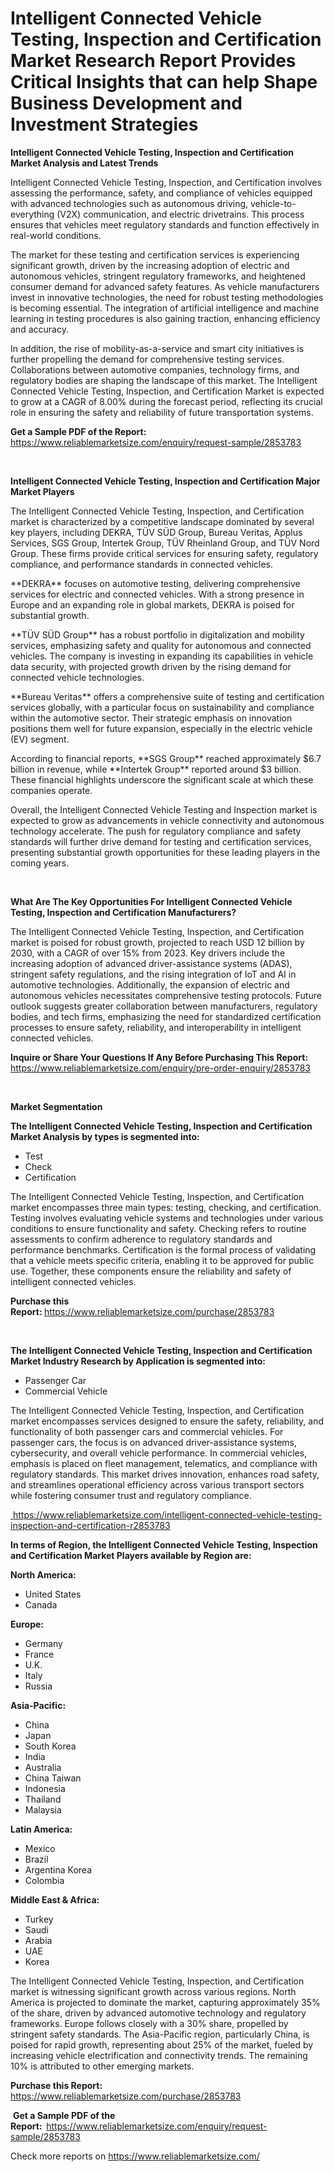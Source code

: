 <p><h1>Intelligent Connected Vehicle Testing, Inspection and Certification Market Research Report Provides Critical Insights that can help Shape Business Development and Investment Strategies</h1></p><p><strong>Intelligent Connected Vehicle Testing, Inspection and Certification Market Analysis and Latest Trends</strong></p>
<p><p>Intelligent Connected Vehicle Testing, Inspection, and Certification involves assessing the performance, safety, and compliance of vehicles equipped with advanced technologies such as autonomous driving, vehicle-to-everything (V2X) communication, and electric drivetrains. This process ensures that vehicles meet regulatory standards and function effectively in real-world conditions.</p><p>The market for these testing and certification services is experiencing significant growth, driven by the increasing adoption of electric and autonomous vehicles, stringent regulatory frameworks, and heightened consumer demand for advanced safety features. As vehicle manufacturers invest in innovative technologies, the need for robust testing methodologies is becoming essential. The integration of artificial intelligence and machine learning in testing procedures is also gaining traction, enhancing efficiency and accuracy.</p><p>In addition, the rise of mobility-as-a-service and smart city initiatives is further propelling the demand for comprehensive testing services. Collaborations between automotive companies, technology firms, and regulatory bodies are shaping the landscape of this market. The Intelligent Connected Vehicle Testing, Inspection, and Certification Market is expected to grow at a CAGR of 8.00% during the forecast period, reflecting its crucial role in ensuring the safety and reliability of future transportation systems.</p></p>
<p><strong>Get a Sample PDF of the Report:&nbsp;</strong> <a href="https://www.reliablemarketsize.com/enquiry/request-sample/2853783?utm_campaign=3220&utm_medium=2&utm_source=Github&utm_content=ia&utm_term=12032025&utm_id=intelligent-connected-vehicle-testing-inspection-and-certification">https://www.reliablemarketsize.com/enquiry/request-sample/2853783</a></p>
<p>&nbsp;</p>
<p><strong>Intelligent Connected Vehicle Testing, Inspection and Certification Major Market Players</strong></p>
<p><p>The Intelligent Connected Vehicle Testing, Inspection, and Certification market is characterized by a competitive landscape dominated by several key players, including DEKRA, TÜV SÜD Group, Bureau Veritas, Applus Services, SGS Group, Intertek Group, TÜV Rheinland Group, and TÜV Nord Group. These firms provide critical services for ensuring safety, regulatory compliance, and performance standards in connected vehicles.</p><p>**DEKRA** focuses on automotive testing, delivering comprehensive services for electric and connected vehicles. With a strong presence in Europe and an expanding role in global markets, DEKRA is poised for substantial growth.</p><p>**TÜV SÜD Group** has a robust portfolio in digitalization and mobility services, emphasizing safety and quality for autonomous and connected vehicles. The company is investing in expanding its capabilities in vehicle data security, with projected growth driven by the rising demand for connected vehicle technologies.</p><p>**Bureau Veritas** offers a comprehensive suite of testing and certification services globally, with a particular focus on sustainability and compliance within the automotive sector. Their strategic emphasis on innovation positions them well for future expansion, especially in the electric vehicle (EV) segment.</p><p>According to financial reports, **SGS Group** reached approximately $6.7 billion in revenue, while **Intertek Group** reported around $3 billion. These financial highlights underscore the significant scale at which these companies operate.</p><p>Overall, the Intelligent Connected Vehicle Testing and Inspection market is expected to grow as advancements in vehicle connectivity and autonomous technology accelerate. The push for regulatory compliance and safety standards will further drive demand for testing and certification services, presenting substantial growth opportunities for these leading players in the coming years.</p></p>
<p>&nbsp;</p>
<p><strong>What Are The Key Opportunities For Intelligent Connected Vehicle Testing, Inspection and Certification Manufacturers?</strong></p>
<p><p>The Intelligent Connected Vehicle Testing, Inspection, and Certification market is poised for robust growth, projected to reach USD 12 billion by 2030, with a CAGR of over 15% from 2023. Key drivers include the increasing adoption of advanced driver-assistance systems (ADAS), stringent safety regulations, and the rising integration of IoT and AI in automotive technologies. Additionally, the expansion of electric and autonomous vehicles necessitates comprehensive testing protocols. Future outlook suggests greater collaboration between manufacturers, regulatory bodies, and tech firms, emphasizing the need for standardized certification processes to ensure safety, reliability, and interoperability in intelligent connected vehicles.</p></p>
<p><strong>Inquire or Share Your Questions If Any Before Purchasing This Report:</strong> <a href="https://www.reliablemarketsize.com/enquiry/pre-order-enquiry/2853783?utm_campaign=3220&utm_medium=2&utm_source=Github&utm_content=ia&utm_term=12032025&utm_id=intelligent-connected-vehicle-testing-inspection-and-certification">https://www.reliablemarketsize.com/enquiry/pre-order-enquiry/2853783</a></p>
<p>&nbsp;</p>
<p><strong>Market Segmentation</strong></p>
<p><strong>The Intelligent Connected Vehicle Testing, Inspection and Certification Market Analysis by types is segmented into:</strong></p>
<p><ul><li>Test</li><li>Check</li><li>Certification</li></ul></p>
<p><p>The Intelligent Connected Vehicle Testing, Inspection, and Certification market encompasses three main types: testing, checking, and certification. Testing involves evaluating vehicle systems and technologies under various conditions to ensure functionality and safety. Checking refers to routine assessments to confirm adherence to regulatory standards and performance benchmarks. Certification is the formal process of validating that a vehicle meets specific criteria, enabling it to be approved for public use. Together, these components ensure the reliability and safety of intelligent connected vehicles.</p></p>
<p><strong>Purchase this Report:&nbsp;</strong><a href="https://www.reliablemarketsize.com/purchase/2853783?utm_campaign=3220&utm_medium=2&utm_source=Github&utm_content=ia&utm_term=12032025&utm_id=intelligent-connected-vehicle-testing-inspection-and-certification">https://www.reliablemarketsize.com/purchase/2853783</a></p>
<p>&nbsp;</p>
<p><strong>The Intelligent Connected Vehicle Testing, Inspection and Certification Market Industry Research by Application is segmented into:</strong></p>
<p><ul><li>Passenger Car</li><li>Commercial Vehicle</li></ul></p>
<p><p>The Intelligent Connected Vehicle Testing, Inspection, and Certification market encompasses services designed to ensure the safety, reliability, and functionality of both passenger cars and commercial vehicles. For passenger cars, the focus is on advanced driver-assistance systems, cybersecurity, and overall vehicle performance. In commercial vehicles, emphasis is placed on fleet management, telematics, and compliance with regulatory standards. This market drives innovation, enhances road safety, and streamlines operational efficiency across various transport sectors while fostering consumer trust and regulatory compliance.</p></p>
<p><a href="https://www.reliablemarketsize.com/intelligent-connected-vehicle-testing-inspection-and-certification-r2853783?utm_campaign=3220&utm_medium=2&utm_source=Github&utm_content=ia&utm_term=12032025&utm_id=intelligent-connected-vehicle-testing-inspection-and-certification">&nbsp;https://www.reliablemarketsize.com/intelligent-connected-vehicle-testing-inspection-and-certification-r2853783</a></p>
<p><strong>In terms of Region, the Intelligent Connected Vehicle Testing, Inspection and Certification Market Players available by Region are:</strong></p>
<p>
    <p> <strong> North America: </strong>
        <ul>
            <li>United States</li>
            <li>Canada</li>
        </ul>
        </p> 
    <p> <strong> Europe: </strong>
        <ul>
            <li>Germany</li>
            <li>France</li>
            <li>U.K.</li>
            <li>Italy</li>
            <li>Russia</li>
        </ul>
        </p> 
    <p> <strong> Asia-Pacific: </strong>
        <ul>
            <li>China</li>
            <li>Japan</li>
            <li>South Korea</li>
            <li>India</li>
            <li>Australia</li>
            <li>China Taiwan</li>
            <li>Indonesia</li>
            <li>Thailand</li>
            <li>Malaysia</li>
        </ul>
        </p> 
    <p> <strong> Latin America: </strong>
        <ul>
            <li>Mexico</li>
            <li>Brazil</li>
            <li>Argentina Korea</li>
            <li>Colombia</li>
        </ul>
        </p> 
    <p> <strong> Middle East & Africa: </strong>
        <ul>
            <li>Turkey</li>
            <li>Saudi</li>
            <li>Arabia</li>
            <li>UAE</li>
            <li>Korea</li>
        </ul>
    </p>
    </p>
<p><p>The Intelligent Connected Vehicle Testing, Inspection, and Certification market is witnessing significant growth across various regions. North America is projected to dominate the market, capturing approximately 35% of the share, driven by advanced automotive technology and regulatory frameworks. Europe follows closely with a 30% share, propelled by stringent safety standards. The Asia-Pacific region, particularly China, is poised for rapid growth, representing about 25% of the market, fueled by increasing vehicle electrification and connectivity trends. The remaining 10% is attributed to other emerging markets.</p></p>
<p><strong>Purchase this Report: </strong><a href="https://www.reliablemarketsize.com/purchase/2853783?utm_campaign=3220&utm_medium=2&utm_source=Github&utm_content=ia&utm_term=12032025&utm_id=intelligent-connected-vehicle-testing-inspection-and-certification">https://www.reliablemarketsize.com/purchase/2853783</a></p>
<p>&nbsp;<strong>Get a Sample PDF of the Report:&nbsp;&nbsp;</strong><a href="https://www.reliablemarketsize.com/enquiry/request-sample/2853783?utm_campaign=3220&utm_medium=2&utm_source=Github&utm_content=ia&utm_term=12032025&utm_id=intelligent-connected-vehicle-testing-inspection-and-certification">https://www.reliablemarketsize.com/enquiry/request-sample/2853783</a></p>
<p><strong></strong></p>
<p>Check more reports on <a href="https://www.reliablemarketsize.com/?utm_campaign=3220&utm_medium=2&utm_source=Github&utm_content=ia&utm_term=12032025&utm_id=intelligent-connected-vehicle-testing-inspection-and-certification">https://www.reliablemarketsize.com/</a></p>